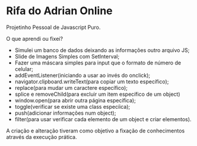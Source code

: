 # Rifa do Adrian Online
Projetinho Pessoal de Javascript Puro.

O que aprendi ou fixei?
 - Simulei um banco de dados deixando as informações outro arquivo JS;
 - Slide de Imagens Simples com SetInterval;
 - Fazer uma máscara simples para input que o formato de número de celular;
 - addEventListener(iniciando a usar ao invés do onclick);
 - navigator.clipboard.writeText(para copiar um texto específico);
 - replace(para mudar um caractere específico);
 - splice e removeChild(para excluir um item específico de um object)
 - window.open(para abrir outra página específica);
 - toggle(verificar se existe uma class especíica);
 - push(adicionar informações num object);
 - filter(para usar verificar cada elemento de um object e criar elementos).

A criação e alteração tiveram como objetivo a fixação de conhecimentos através da execução prática.


